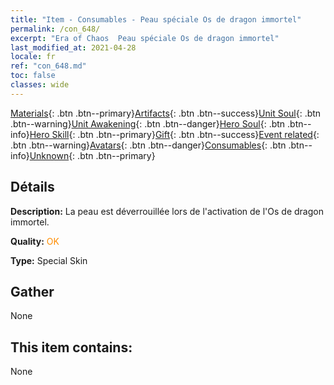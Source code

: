 ```yaml
---
title: "Item - Consumables - Peau spéciale Os de dragon immortel"
permalink: /con_648/
excerpt: "Era of Chaos  Peau spéciale Os de dragon immortel"
last_modified_at: 2021-04-28
locale: fr
ref: "con_648.md"
toc: false
classes: wide
---
```

 [Materials](/ItemsFR/){: .btn .btn--primary}[Artifacts](/ItemsFR/Artifacts/){: .btn .btn--success}[Unit Soul](/ItemsFR/UnitSoul/){: .btn .btn--warning}[Unit Awakening](/ItemsFR/UnitAwakening/){: .btn .btn--danger}[Hero Soul](/ItemsFR/HeroSoul/){: .btn .btn--info}[Hero Skill](/ItemsFR/HeroSkill/){: .btn .btn--primary}[Gift](/ItemsFR/Gift/){: .btn .btn--success}[Event related](/ItemsFR/Events/){: .btn .btn--warning}[Avatars](/ItemsFR/Avatars/){: .btn .btn--danger}[Consumables](/ItemsFR/Consumables/){: .btn .btn--info}[Unknown](/ItemsFR/Unknown/){: .btn .btn--primary}

## Détails
 **Description:** La peau est déverrouillée lors de l'activation de l'Os de dragon immortel.

 **Quality:** <span style="color: #FF8C00">OK</span>

 **Type:** Special Skin

## Gather

  None

## This item contains:

  None

